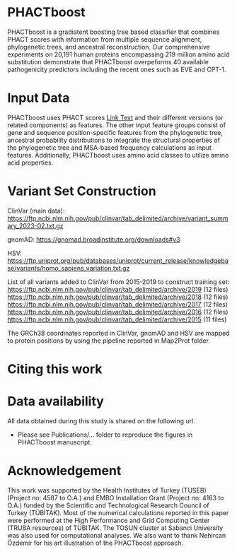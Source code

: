 # PHACTboost

PHACTboost is a gradiatent boosting tree based classifier that combines PHACT scores with information from multiple sequence alignment, phylogenetic trees, and ancestral reconstruction. Our comprehensive experiments on 20,191 human proteins encompassing 219 million amino acid substitution  demonstrate that PHACTboost overpeforms 40 available pathogenicity predictors  including the recent ones such as EVE and CPT-1. 

# Input Data

PHACTboost uses PHACT scores [Link Text](https://github.com/CompGenomeLab/PHACT) and their different versions (or related components) as features. The other input feature groups consist of gene and sequence position-specific features from the phylogenetic tree, ancestral probability distributions to integrate the structural properties of the phylogenetic tree and MSA-based frequency calculations as input features. Additionally, PHACTboost uses amino acid classes to utilize amino acid properties.


# Variant Set Construction

ClinVar (main data): https://ftp.ncbi.nlm.nih.gov/pub/clinvar/tab_delimited/archive/variant_summary_2023-02.txt.gz

gnomAD: https://gnomad.broadinstitute.org/downloads#v3

HSV: https://ftp.uniprot.org/pub/databases/uniprot/current_release/knowledgebase/variants/homo_sapiens_variation.txt.gz

List of all variants added to ClinVar from 2015-2019 to construct training set:
https://ftp.ncbi.nlm.nih.gov/pub/clinvar/tab_delimited/archive/2019 (12 files)
https://ftp.ncbi.nlm.nih.gov/pub/clinvar/tab_delimited/archive/2018 (12 files)
https://ftp.ncbi.nlm.nih.gov/pub/clinvar/tab_delimited/archive/2017 (12 files)
https://ftp.ncbi.nlm.nih.gov/pub/clinvar/tab_delimited/archive/2016 (12 files)
https://ftp.ncbi.nlm.nih.gov/pub/clinvar/tab_delimited/archive/2015 (11 files)

The GRCh38 coordinates reported in ClinVar, gnomAD and HSV are mapped to protein positions by using the pipeline reported in Map2Prot folder.

# Citing this work

# Data availability
All data obtained during this study is shared on the following url. 

* Please see Publications/... folder to reproduce the figures in PHACTboost manuscript.

# Acknowledgement
This work was supported by the Health Institutes of Turkey (TUSEB) (Project no: 4587 to O.A.) and EMBO Installation Grant (Project no: 4163 to O.A.) funded by the Scientific and Technological Research Council of Turkey (TÜBİTAK). Most of the numerical calculations reported in this paper were performed at the High Performance and Grid Computing Center (TRUBA resources) of TÜBITAK. The TOSUN cluster at Sabanci University was also used for computational analyses. We also want to thank Nehircan Özdemir for his art illustration of the PHACTboost approach.

